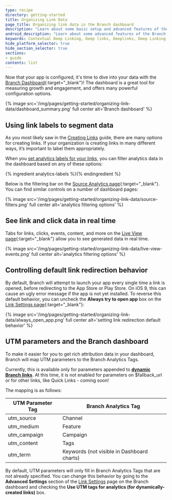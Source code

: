 ```yaml
---
type: recipe
directory: getting-started
title: Organizing Link Data
page_title: Organizing link data in the Branch dashboard
description: "Learn about some basic setup and advanced features of the Branch dashboard"
android_description: "Learn about some advanced features of the Branch dashboard: How to set up a custom link domain and identify your best users."
keywords: Contextual Deep Linking, Deep links, Deeplinks, Deep Linking, Deeplinking, Deferred Deep Linking, Deferred Deeplinking, Google App Indexing, Google App Invites, Apple Universal Links, Apple Spotlight Search, Facebook App Links, AppLinks, Deepviews, Deep views, Dashboard, custom link domain, conversion funnel, funnels, influencers
hide_platform_selector: true
hide_section_selector: true
sections:
- guide
contents: list
---
```


Now that your app is configured, it's time to dive into your data with the [Branch Dashboard](https://dashboard.branch.io){:target="_blank"}! The dashboard is a great tool for measuring growth and engagement, and offers many powerful configuration options.

{% image src='/img/pages/getting-started/organizing-link-data/dashboard_summary.png' full center alt='Branch dashboard' %}

## Using link labels to segment data

As you most likely saw in the [Creating Links]({{base.url}}/getting-started/creating-links) guide, there are many options for creating links. If your organization is creating links in many different ways, it’s important to label them appropriately.

When you [set analytics labels for your links]({{base.url}}/getting-started/configuring-links/#analytics-labels), you can filter analytics data in the dashboard based on any of these options:

{% ingredient analytics-labels %}{% endingredient %}

Below is the filtering bar on the [Source Analytics page](https://dashboard.branch.io/#/analytics/source){:target="_blank"}. You can find similar controls on a number of dashboard pages:

{% image src='/img/pages/getting-started/organizing-link-data/source-filters.png' full center alt='analytics filtering options' %}

## See link and click data in real time

Tabs for links, clicks, events, content, and more on the [Live View page](https://dashboard.branch.io/#/liveview){:target="_blank"} allow you to see generated data in real time.

{% image src='/img/pages/getting-started/organizing-link-data/live-view-events.png' full center alt='analytics filtering options' %}

## Controlling default link redirection behavior

By default, Branch will attempt to launch your app every single time a link is opened, before redirecting to the App Store or Play Store. On iOS 9, this can cause an ugly error message if the app is not yet installed. To reverse this default behavior, you can uncheck the **Always try to open app** box on the [Link Settings page](https://dashboard.branch.io/#/settings/link){:target="_blank"}:

{% image src='/img/pages/getting-started/organizing-link-data/always_open_app.png' full center alt='setting link redirection default behavior' %}

## UTM parameters and the Branch dashboard

To make it easier for you to get rich attribution data in your dashboard, Branch will map UTM parameters to the Branch Analytics Tags.

Currently, this is available only for parameters appended to **[dynamic Branch links]({{base.url}}/getting-started/creating-links/other-ways#appending-query-parameters)**. At this time, it is not enabled for parameters on $fallback_url or for other links, like Quick Links - coming soon!

The mapping is as follows:

| UTM Parameter Tag |	Branch Analytics Tag |
| --- | --- |
| utm_source | Channel |
| utm_medium | Feature |
| utm_campaign | Campaign |
| utm_content | Tags |
| utm_term | Keywords (not visible in Dashboard charts) |

By default, UTM parameters will only fill in Branch Analytics Tags that are not already specified. You can change this behavior by going to the **Advanced Settings** section of the [Link Settings](https://dashboard.branch.io/#/settings/link) page on the Branch dashboard and checking the **Use UTM tags for analytics (for dynamically-created links)** box.
